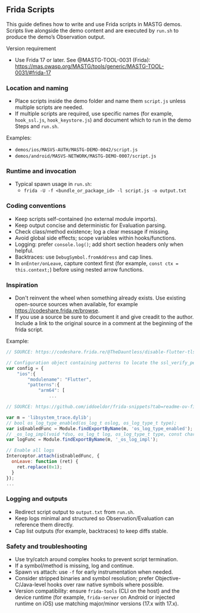 ## Frida Scripts

This guide defines how to write and use Frida scripts in MASTG demos. Scripts live alongside the demo content and are executed by `run.sh` to produce the demo’s Observation output.

Version requirement

- Use Frida 17 or later. See @MASTG-TOOL-0031 (Frida): https://mas.owasp.org/MASTG/tools/generic/MASTG-TOOL-0031/#frida-17

### Location and naming

- Place scripts inside the demo folder and name them `script.js` unless multiple scripts are needed.
- If multiple scripts are required, use specific names (for example, `hook_ssl.js`, `hook_keystore.js`) and document which to run in the demo Steps and `run.sh`.

Examples:

- `demos/ios/MASVS-AUTH/MASTG-DEMO-0042/script.js`
- `demos/android/MASVS-NETWORK/MASTG-DEMO-0007/script.js`

### Runtime and invocation

- Typical spawn usage in `run.sh`:
	- `frida -U -f <bundle_or_package_id> -l script.js -o output.txt`

### Coding conventions

- Keep scripts self-contained (no external module imports).
- Keep output concise and deterministic for Evaluation parsing.
- Check class/method existence; log a clear message if missing.
- Avoid global side effects; scope variables within hooks/functions.
- Logging: prefer `console.log()`; add short section headers only when helpful.
- Backtraces: use `DebugSymbol.fromAddress` and cap lines.
- In `onEnter/onLeave`, capture context first (for example, `const ctx = this.context;`) before using nested arrow functions.

### Inspiration

- Don't reinvent the wheel when something already exists. Use existing open-source sources when available, for example https://codeshare.frida.re/browse.
- If you use a source be sure to document it and give creadit to the author. Include a link to the original source in a comment at the beginning of the frida script.

Example:

```js
// SOURCE: https://codeshare.frida.re/@TheDauntless/disable-flutter-tls-v1/

// Configuration object containing patterns to locate the ssl_verify_peer_cert function for different platforms and architectures.
var config = {
    "ios":{
        "modulename": "Flutter",
        "patterns":{
            "arm64": [
				...
```

```js
// SOURCE: https://github.com/iddoeldor/frida-snippets?tab=readme-ov-file#os-log

var m = 'libsystem_trace.dylib';
// bool os_log_type_enabled(os_log_t oslog, os_log_type_t type);
var isEnabledFunc = Module.findExportByName(m, 'os_log_type_enabled');
// _os_log_impl(void *dso, os_log_t log, os_log_type_t type, const char *format, uint8_t *buf, unsigned int size);
var logFunc = Module.findExportByName(m, '_os_log_impl');

// Enable all logs
Interceptor.attach(isEnabledFunc, {
  onLeave: function (ret) {
    ret.replace(0x1);
  }
});
...
```

### Logging and outputs

- Redirect script output to `output.txt` from `run.sh`.
- Keep logs minimal and structured so Observation/Evaluation can reference them directly.
- Cap list outputs (for example, backtraces) to keep diffs stable.

### Safety and troubleshooting

- Use try/catch around complex hooks to prevent script termination.
- If a symbol/method is missing, log and continue.
- Spawn vs attach: use `-f` for early instrumentation when needed.
- Consider stripped binaries and symbol resolution; prefer Objective-C/Java-level hooks over raw native symbols where possible.
- Version compatibility: ensure `frida-tools` (CLI on the host) and the device runtime (for example, `frida-server` on Android or injected runtime on iOS) use matching major/minor versions (17.x with 17.x).
